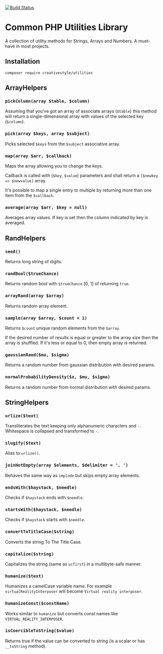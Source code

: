 [![Build Status](https://travis-ci.org/creativestyle/php-utilities.svg?branch=master)](https://travis-ci.org/creativestyle/php-utilities)

Common PHP Utilities Library
============================

A collection of utility methods for Strings, Arrays and Numbers. A must-have in most projects.

## Installation

```
composer require creativestyle/utilities
```

## ArrayHelpers

### `pickColumn(array $table, $column)`

Assuming that you've got an array of associate arrays (`$table`) this method
will return a single-dimensional array with values of the selected key (`$column`).

### `pick(array $keys, array $subject)`

Picks selected `$keys` from the `$subject` associative array.

### `map(array $arr, $callback)`

Maps the array allowing you to change the keys.

Callback is called with (`$key`, `$value`) parameters and shall return a `[$newkey => $newvalue]` array.

It's possible to map a single entry to multiple by returning more than one item from the `$callback`.

### `average(array $arr, $key = null)`

Averages array values.
If key is set then the column indicated by key is averaged.


## RandHelpers

### `seed()`

Returns long string of digits.

### `randBool($trueChance)`

Returns random bool with `$trueChance` [0, 1] of returning `true`.

### `arrayRand(array $array)`

Returns random array element.

### `sample(array $array, $count = 1)`

Returns `$count` unique random elements from the `$array`.

If the desired number of results is equal or greater to the array size then the array is shuffled.
If it's less or equal to 0, then empty array is returned.

### `gaussianRand($mu, $sigma)`

Returns a random number from gaussian distribution with desired params.

### `normalProbabilityDensity($x, $mu, $sigma)`

Returns a random number from normal distribution with desired params.


## StringHelpers

### `urlize($text)`

Transliterates the text keeping only alphanumeric characters and `-`.
Whitespace is collapsed and transformed to `-`.

### `slugify($text)`

Alias to `urlize()`.

### `joinNotEmpty(array $elements, $delimiter = ', ')`

Behaves the same way as `implode` but skips empty array elements.

### `endsWith($haystack, $needle)`

Checks if `$haystack` ends with `$needle`.

### `startsWith($haystack, $needle)`

Checks if `$haystack` starts with `$needle`.

### `convertToTitleCase($string)`

Converts the string To The Title Case.

### `capitalize($string)`

Capitalizes the string (same as `ucfirst`) in a multibyte-safe manner.

### `humanize($text)`

Humanizes a camelCase variable name. For example `virtualRealityInterposer` will become `Virtual reality interposer`.

### `humanizeConst($constName)`

Works similar to `humanize` but converts const names like `VIRTUAL_REALITY_INTERPOSER`.

### `isCoercibleToString($value)`

Returns true if the value can be converted to string (is a scalar or has `__toString` method).
